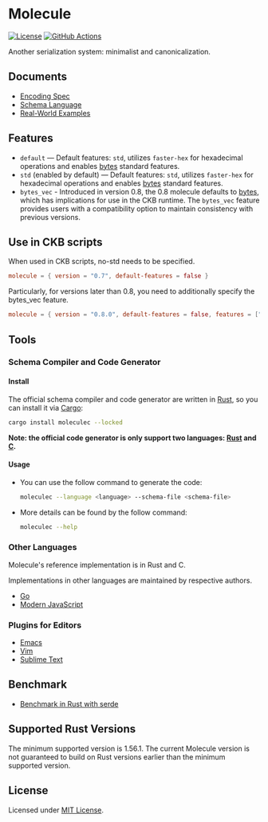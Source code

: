 # Molecule

[![License]](#license)
[![GitHub Actions]](https://github.com/nervosnetwork/molecule/actions)

Another serialization system: minimalist and canonicalization.

[License]: https://img.shields.io/badge/License-MIT-blue.svg
[GitHub Actions]: https://github.com/nervosnetwork/molecule/workflows/CI/badge.svg

## Documents

- [Encoding Spec](docs/encoding_spec.md)
- [Schema Language](docs/schema_language.md)
- [Real-World Examples](docs/real_world_examples.md)

## Features
* `default` — Default features: `std`, utilizes `faster-hex` for hexadecimal operations and enables [bytes] standard features.
* `std` (enabled by default)  — Default features: `std`, utilizes `faster-hex` for hexadecimal operations and enables [bytes] standard features.
* `bytes_vec` - Introduced in version 0.8, the 0.8 molecule defaults to [bytes], which has implications for use in the CKB runtime. The `bytes_vec` feature provides users with a compatibility option to maintain consistency with previous versions.

## Use in CKB scripts
When used in CKB scripts, no-std needs to be specified.

```toml
molecule = { version = "0.7", default-features = false }
```

Particularly, for versions later than 0.8, you need to additionally specify the bytes_vec feature.

```toml
molecule = { version = "0.8.0", default-features = false, features = ["bytes_vec"] }
```


## Tools

### Schema Compiler and Code Generator

#### Install

The official schema compiler and code generator are written in [Rust], so
you can install it via [Cargo]:

```sh
cargo install moleculec --locked
```

**Note: the official code generator is only support two languages: [Rust] and [C].**

#### Usage

- You can use the follow command to generate the code:

  ```sh
  moleculec --language <language> --schema-file <schema-file>
  ```

- More details can be found by the follow command:

  ```sh
  moleculec --help
  ```

### Other Languages

Molecule's reference implementation is in Rust and C.

Implementations in other languages are maintained by respective authors.

- [Go](https://github.com/driftluo/moleculec-go)
- [Modern JavaScript](https://github.com/xxuejie/moleculec-es)

### Plugins for Editors

- [Emacs](https://github.com/yangby-cryptape/emacs-molecule)
- [Vim](https://github.com/yangby-cryptape/vim-molecule)
- [Sublime Text](https://github.com/yangby-cryptape/sublimetext-molecule)

## Benchmark

- [Benchmark in Rust with serde](https://github.com/nervosnetwork/serde_bench)

## Supported Rust Versions

The minimum supported version is 1.56.1.
The current Molecule version is not guaranteed to build on Rust versions earlier than the
minimum supported version.

## License

Licensed under [MIT License].

[MIT License]: LICENSE

[Rust]: https://www.rust-lang.org/
[Cargo]: https://doc.rust-lang.org/cargo/
[C]: https://en.wikipedia.org/wiki/C_%28programming_language%29
[bytes]: https://github.com/tokio-rs/bytes

